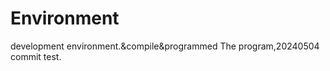 # Environment
development environment.&amp;compile&amp;programmed The program,20240504 commit test.
